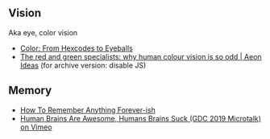 ## Vision

Aka eye, color vision

- [Color: From Hexcodes to Eyeballs](http://jamie-wong.com/post/color/)
- [The red and green specialists: why human colour vision is so odd | Aeon Ideas](https://aeon.co/ideas/the-red-and-green-specialists-why-human-colour-vision-is-so-odd) (for archive version: disable JS)

## Memory

- [How To Remember Anything Forever-ish](https://ncase.me/remember/)
- [Human Brains Are Awesome, Humans Brains Suck (GDC 2019 Microtalk) on Vimeo](https://vimeo.com/327793736)
